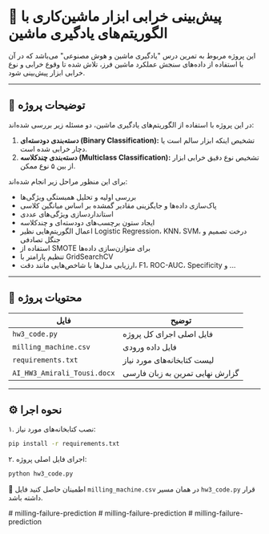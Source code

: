 # 🎯 پیش‌بینی خرابی ابزار ماشین‌کاری با الگوریتم‌های یادگیری ماشین

این پروژه مربوط به تمرین درس "یادگیری ماشین و هوش مصنوعی" می‌باشد که در آن با استفاده از داده‌های سنجش عملکرد ماشین فرز، تلاش شده تا وقوع خرابی و نوع خرابی ابزار پیش‌بینی شود.

---

## 🧾 توضیحات پروژه

در این پروژه با استفاده از الگوریتم‌های یادگیری ماشین، دو مسئله زیر بررسی شده‌اند:

1. **دسته‌بندی دودسته‌ای (Binary Classification):** تشخیص اینکه ابزار سالم است یا دچار خرابی شده است.
2. **دسته‌بندی چندکلاسه (Multiclass Classification):** تشخیص نوع دقیق خرابی ابزار از بین ۵ نوع ممکن.

برای این منظور مراحل زیر انجام شده‌اند:
- بررسی اولیه و تحلیل همبستگی ویژگی‌ها
- پاک‌سازی داده‌ها و جایگزینی مقادیر گمشده بر اساس میانگین کلاسی
- استانداردسازی ویژگی‌های عددی
- ایجاد ستون برچسب‌های دودسته‌ای و چندکلاسه
- اعمال الگوریتم‌هایی نظیر Logistic Regression، KNN، SVM، درخت تصمیم و جنگل تصادفی
- استفاده از SMOTE برای متوازن‌سازی داده‌ها
- تنظیم پارامتر با GridSearchCV
- ارزیابی مدل‌ها با شاخص‌هایی مانند دقت، F1، ROC-AUC، Specificity و ...

---

## 📁 محتویات پروژه

| فایل | توضیح |
|------|--------|
| `hw3_code.py` | فایل اصلی اجرای کل پروژه |
| `milling_machine.csv` | فایل داده ورودی |
| `requirements.txt` | لیست کتابخانه‌های مورد نیاز |
| `AI_HW3_Amirali_Tousi.docx` | گزارش نهایی تمرین به زبان فارسی |

---

## ⚙️ نحوه اجرا

۱. نصب کتابخانه‌های مورد نیاز:

```bash
pip install -r requirements.txt
```

۲. اجرای فایل اصلی پروژه:

```bash
python hw3_code.py
```

📌 اطمینان حاصل کنید فایل `milling_machine.csv` در همان مسیر `hw3_code.py` قرار داشته باشد.

#   m i l l i n g - f a i l u r e - p r e d i c t i o n  
 #   m i l l i n g - f a i l u r e - p r e d i c t i o n  
 #   m i l l i n g - f a i l u r e - p r e d i c t i o n  
 